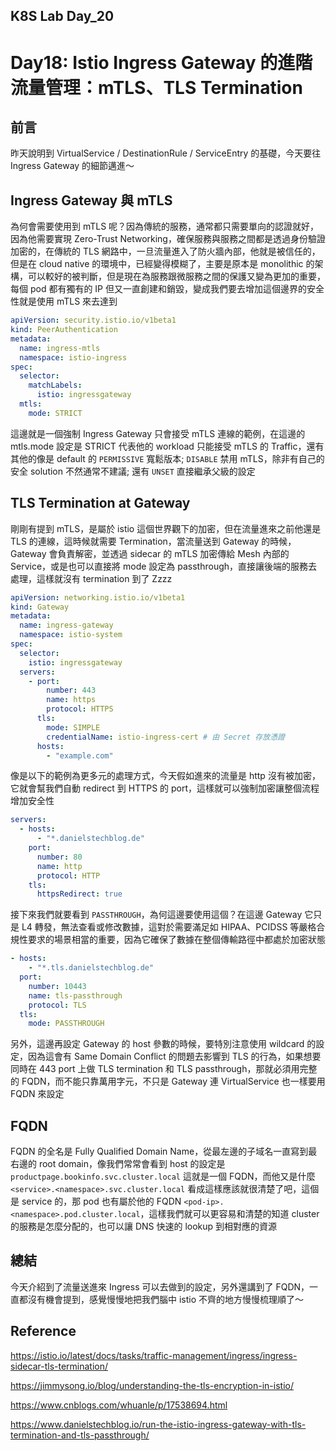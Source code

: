 ## K8S Lab Day_20

# Day18: Istio Ingress Gateway 的進階流量管理：mTLS、TLS Termination

## 前言

昨天說明到 VirtualService / DestinationRule / ServiceEntry 的基礎，今天要往 Ingress Gateway 的細節邁進～

## Ingress Gateway 與 mTLS

為何會需要使用到 mTLS 呢？因為傳統的服務，通常都只需要單向的認證就好，因為他需要實現 Zero-Trust Networking，確保服務與服務之間都是透過身份驗證加密的，在傳統的 TLS 網路中，一旦流量進入了防火牆內部，他就是被信任的，但是在 cloud native 的環境中，已經變得模糊了，主要是原本是 monolithic 的架構，可以較好的被判斷，但是現在為服務跟微服務之間的保護又變為更加的重要，每個 pod 都有獨有的 IP 但又一直創建和銷毀，變成我們要去增加這個邊界的安全性就是使用 mTLS 來去達到

```yaml
apiVersion: security.istio.io/v1beta1
kind: PeerAuthentication
metadata:
  name: ingress-mtls
  namespace: istio-ingress
spec:
  selector:
    matchLabels:
      istio: ingressgateway
  mtls:
    mode: STRICT
```

這邊就是一個強制 Ingress Gateway 只會接受 mTLS 連線的範例，在這邊的 mtls.mode 設定是 STRICT 代表他的 workload 只能接受 mTLS 的 Traffic，還有其他的像是 default 的 `PERMISSIVE` 寬鬆版本; `DISABLE` 禁用 mTLS，除非有自己的安全 solution 不然通常不建議; 還有 `UNSET` 直接繼承父級的設定

## TLS Termination at Gateway

剛剛有提到 mTLS，是屬於 istio 這個世界觀下的加密，但在流量進來之前他還是 TLS 的連線，這時候就需要 Termination，當流量送到 Gateway 的時候，Gateway 會負責解密，並透過 sidecar 的 mTLS 加密傳給 Mesh 內部的 Service，或是也可以直接將 mode 設定為 passthrough，直接讓後端的服務去處理，這樣就沒有 termination 到了 Zzzz

```yaml
apiVersion: networking.istio.io/v1beta1
kind: Gateway
metadata:
  name: ingress-gateway
  namespace: istio-system
spec:
  selector:
    istio: ingressgateway
  servers:
    - port:
        number: 443
        name: https
        protocol: HTTPS
      tls:
        mode: SIMPLE
        credentialName: istio-ingress-cert # 由 Secret 存放憑證
      hosts:
        - "example.com"
```

像是以下的範例為更多元的處理方式，今天假如進來的流量是 http 沒有被加密，它就會幫我們自動 redirect 到 HTTPS 的 port，這樣就可以強制加密讓整個流程增加安全性

```yaml
servers:
  - hosts:
      - "*.danielstechblog.de"
    port:
      number: 80
      name: http
      protocol: HTTP
    tls:
      httpsRedirect: true
```

接下來我們就要看到 `PASSTHROUGH`，為何這邊要使用這個？在這邊 Gateway 它只是 L4 轉發，無法查看或修改數據，這對於需要滿足如 HIPAA、PCIDSS 等嚴格合規性要求的場景相當的重要，因為它確保了數據在整個傳輸路徑中都處於加密狀態

```yaml
- hosts:
    - "*.tls.danielstechblog.de"
  port:
    number: 10443
    name: tls-passthrough
    protocol: TLS
  tls:
    mode: PASSTHROUGH
```

另外，這邊再設定 Gateway 的 host 參數的時候，要特別注意使用 wildcard 的設定，因為這會有 Same Domain Conflict 的問題去影響到 TLS 的行為，如果想要同時在 443 port 上做 TLS termination 和 TLS passthrough，那就必須用完整的 FQDN，而不能只靠萬用字元，不只是 Gateway 連 VirtualService 也一樣要用 FQDN 來設定

## FQDN

FQDN 的全名是 Fully Qualified Domain Name，從最左邊的子域名一直寫到最右邊的 root domain，像我們常常會看到 host 的設定是 `productpage.bookinfo.svc.cluster.local` 這就是一個 FQDN，而他又是什麼 `<service>.<namespace>.svc.cluster.local` 看成這樣應該就很清楚了吧，這個是 service 的，那 pod 也有屬於他的 FQDN `<pod-ip>.<namespace>.pod.cluster.local`，這樣我們就可以更容易和清楚的知道 cluster 的服務是怎麼分配的，也可以讓 DNS 快速的 lookup 到相對應的資源

## 總結

今天介紹到了流量送進來 Ingress 可以去做到的設定，另外還講到了 FQDN，一直都沒有機會提到，感覺慢慢地把我們腦中 istio 不齊的地方慢慢梳理順了～

## Reference

https://istio.io/latest/docs/tasks/traffic-management/ingress/ingress-sidecar-tls-termination/

https://jimmysong.io/blog/understanding-the-tls-encryption-in-istio/

https://www.cnblogs.com/whuanle/p/17538694.html

https://www.danielstechblog.io/run-the-istio-ingress-gateway-with-tls-termination-and-tls-passthrough/
